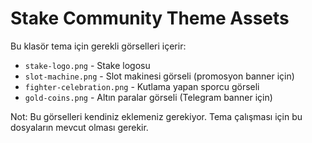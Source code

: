# Stake Community Theme Assets

Bu klasör tema için gerekli görselleri içerir:

- `stake-logo.png` - Stake logosu
- `slot-machine.png` - Slot makinesi görseli (promosyon banner için)
- `fighter-celebration.png` - Kutlama yapan sporcu görseli
- `gold-coins.png` - Altın paralar görseli (Telegram banner için)

Not: Bu görselleri kendiniz eklemeniz gerekiyor. Tema çalışması için bu dosyaların mevcut olması gerekir. 